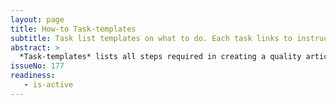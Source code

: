 ```yaml
---
layout: page
title: How-to Task-templates
subtitle: Task list templates on what to do. Each task links to instructions on how to do it.
abstract: > 
  *Task-templates* lists all steps required in creating a quality article fit to be published in V². They are placed in the top comment of an issue, giving an overview on what needs to be done. By ticking every comleted tasks it is obvious to identify incompleted tasks. This is especially useful when working in a team. In case you do not know how to complete a task you can click its link which opens the detailed work instructions.
issueNo: 177
readiness:
   - is-active
---
```

